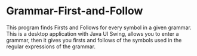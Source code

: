 # Grammar-First-and-Follow
This program finds Firsts and Follows for every symbol in a given grammar.
This is a desktop application with Java UI Swing, allows you to enter a grammar, then it gives you firsts and follows of the symbols used in the regular expressions of the grammar.


